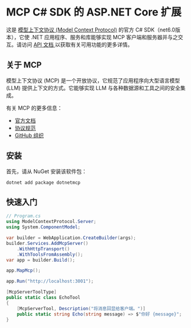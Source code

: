 # MCP C# SDK 的 ASP.NET Core 扩展

这是 [模型上下文协议 (Model Context Protocol)](https://modelcontextprotocol.io/) 的官方 C# SDK（net6.0版本），它使 .NET 应用程序、服务和库能够实现 MCP 客户端和服务器并与之交互。请访问 [API 文档 ](https://modelcontextprotocol.github.io/csharp-sdk/api/ModelContextProtocol.html)以获取有关可用功能的更多详情。

## 关于 MCP

模型上下文协议 (MCP) 是一个开放协议，它规范了应用程序向大型语言模型 (LLM) 提供上下文的方式。它能够实现 LLM 与各种数据源和工具之间的安全集成。

有关 MCP 的更多信息：

- [官方文档](https://modelcontextprotocol.io/)
- [协议规范](https://spec.modelcontextprotocol.io/)
- [GitHub 组织](https://github.com/modelcontextprotocol)

## 安装

首先，请从 NuGet 安装该软件包：

```
dotnet add package dotnetmcp
```

## 快速入门

```csharp
// Program.cs
using ModelContextProtocol.Server;
using System.ComponentModel;

var builder = WebApplication.CreateBuilder(args);
builder.Services.AddMcpServer()
    .WithHttpTransport()
    .WithToolsFromAssembly();
var app = builder.Build();

app.MapMcp();

app.Run("http://localhost:3001");

[McpServerToolType]
public static class EchoTool
{
    [McpServerTool, Description("将消息回显给客户端。")]
    public static string Echo(string message) => $"你好 {message}";
}
```
